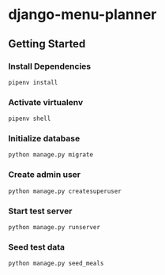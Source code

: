 # django-menu-planner

## Getting Started

### Install Dependencies
```
pipenv install
```
### Activate virtualenv
```
pipenv shell
```

### Initialize database
```
python manage.py migrate
```

### Create admin user
```
python manage.py createsuperuser
```

### Start test server
```
python manage.py runserver
```

### Seed test data
```
python manage.py seed_meals
```